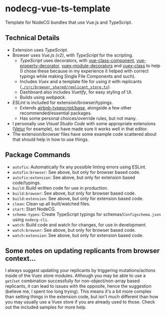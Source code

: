 # nodecg-vue-ts-template
Template for NodeCG bundles that use Vue.js and TypeScript.


## Technical Details

- Extension uses *TypeScript*.
- Browser uses *Vue.js (v2)*, with *TypeScript* for the scripting.
  - *TypeScript* uses decorators, with [vue-class-component](https://github.com/vuejs/vue-class-component), [vue-property-decorator](https://github.com/kaorun343/vue-property-decorator), [vuex-module-decorators](https://github.com/championswimmer/vuex-module-decorators) and [vuex-class](https://github.com/ktsn/vuex-class) to help (I chose these because in my experience it helped with correct typings while making Single File Components and such).
  - Includes *Vuex* and a template file for using it with replicants ([`./src/browser_shared/replicant_store.ts`](src/browser_shared/replicant_store.ts)).
  - Dashboard also includes *Vuetify*, for easy styling of UI.
  - Builds using *webpack*.
- *ESLint* is included for extension/browser/typings.
  - Extends [airbnb-typescript/base](https://github.com/iamturns/eslint-config-airbnb-typescript), alongside a few other recommended/essential packages.
  - Has some personal choices/override rules, but not many.
- I personally use *Visual Studio Code* with some appropriate extensions ([Vetur](https://github.com/vuejs/vetur) for example), so have made sure it works well in that editor.
- The extension/browser files have some example code scattered about that should help in how to use things.


## Package Commands

- `autofix`: Automatically fix any possible linting errors using ESLint.
- `autofix:browser`: See above, but only for browser based code.
- `autofix:extension`: See above, but only for extension based code/typings.
- `build`: Build written code for use in production.
- `build:browser`: See above, but only for browser based code.
- `build:extension`: See above, but only for extension based code.
- `clean`: Clean up all built/watched files.
- `start`: Start NodeCG.
- `schema-types`: Create TypeScript typings for schemas/`Configschema.json` using `nodecg-cli`.
- `watch`: Build code and watch for changes, for use in development.
- `watch:browser`: See above, but only for browser based code.
- `watch:extension`: See above, but only for extension based code.


## Some notes on updating replicants from browser context...

I always suggest updating your replicants by triggering mutations/actions inside of the Vuex store modules. Although you may be able to use a `get`/`set` combination successfully for non-object/non-array based replicants, it can lead to issues with the opposite, hence the suggestion (believe me, I spent too long trying). This means it's a bit more complex than setting things in the extension code, but isn't much different than how you may usually use a Vuex store if you are already used to those. Check out the included samples for more help.
